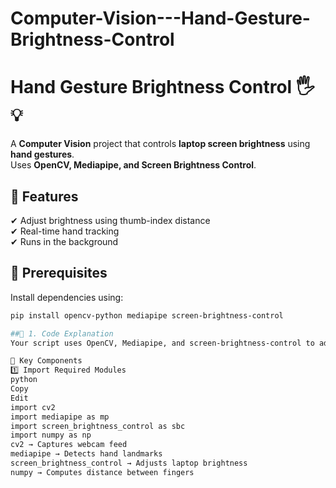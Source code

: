 # Computer-Vision---Hand-Gesture-Brightness-Control

# Hand Gesture Brightness Control 🖐💡  

A **Computer Vision** project that controls **laptop screen brightness** using **hand gestures**.  
Uses **OpenCV, Mediapipe, and Screen Brightness Control**.  

## 🔹 Features  
✔ Adjust brightness using thumb-index distance  
✔ Real-time hand tracking  
✔ Runs in the background  

## 🔹 Prerequisites  
Install dependencies using:  
```bash
pip install opencv-python mediapipe screen-brightness-control

##🔹 1. Code Explanation
Your script uses OpenCV, Mediapipe, and screen-brightness-control to adjust screen brightness with hand gestures.

📌 Key Components
1️⃣ Import Required Modules
python
Copy
Edit
import cv2
import mediapipe as mp
import screen_brightness_control as sbc
import numpy as np
cv2 → Captures webcam feed
mediapipe → Detects hand landmarks
screen_brightness_control → Adjusts laptop brightness
numpy → Computes distance between fingers


